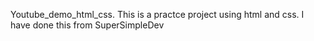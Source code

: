 Youtube_demo_html_css. This is a practce project using html and css. I have done this from SuperSimpleDev
